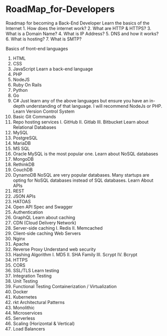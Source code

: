 # RoadMap_for-Developers

 
Roadmap for becoming a Back-End Developer 
Learn the basics of the Internet
    1. How does the internet work?
    2. What are HTTP & HTTPS?
    3. What is a Domain Name?
    4. What is IP Address?
    5. DNS and how it works?
    6. What is hosting?
    7. What is SMTP?
    
Basics of front-end languages
1. HTML
2. CSS
3. JavaScript
Learn a back-end language
1. PHP
2. NodeJS
3. Ruby On Rails
4. Python
5. Go
5. C#
Just learn any of the above languages but ensure you have an in-depth understanding of that language.
I will recommend NodeJs or PHP.
Learn Version Control System
1. Basic Git Commands
2. Repo hosting services
I. GitHub
II. Gitlab
III. Bitbucket
Learn about Relational Databases
1. MySQL
2. PostgreSQL
3. MariaDB
4. MS SQL
5. Oracle
MySQL is the most popular one.
Learn about NoSQL databases
1. MongoDB
2. RethinkDB
3. CouchDB
4. DynamoDB
NoSQL are very popular databases. Many startups are opting for NoSQL databases instead of SQL databases.
Learn About APIs
1. REST
2. JSON APIs
3. HATOAS
4. Open API Spec and Swagger
5. Authentication
6. GraphQL
Learn about caching
1. CDN (Cloud Delivery Network)
2. Server-side caching
I. Redis
II. Memcached
3. Client-side caching
Web Servers
1. Nginx
2. Apache
3. Reverse Proxy
Understand web security
1. Hashing Algorithm
I. MD5
II. SHA Family
III. Scrypt
IV. Bcrypt
2. HTTPS
3. CORS
4. SSL/TLS
Learn testing
1. Integration Testing
2. Unit Testing
3. Functional Testing
Containerization / Virtualization
1. Docker
2. Kubernetes
3. rkt
Architectural Patterns
1. Monolithic
2. Microservices
3. Serverless
4. Scaling (Horizontal & Vertical)
5. Load Balancers
